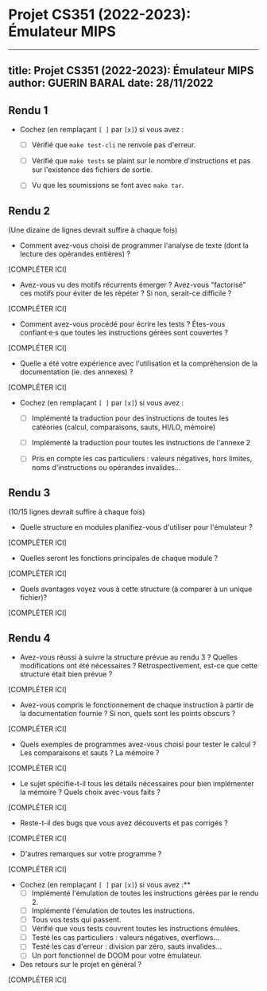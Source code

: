 # Projet CS351 (2022-2023): Émulateur MIPS

---
title: Projet CS351 (2022-2023): Émulateur MIPS
author: GUERIN BARAL
date: 28/11/2022
---

## Rendu 1

* Cochez (en remplaçant `[ ]` par `[x]`) si vous avez :
  - [ ] Vérifié que `make test-cli` ne renvoie pas d'erreur.
  - [ ] Vérifié que `make tests` se plaint sur le nombre d'instructions et pas
      sur l'existence des fichiers de sortie.
  - [ ] Vu que les soumissions se font avec `make tar`.


## Rendu 2

(Une dizaine de lignes devrait suffire à chaque fois)

* Comment avez-vous choisi de programmer l'analyse de texte (dont la lecture
des opérandes entières) ?

[COMPLÉTER ICI]

* Avez-vous vu des motifs récurrents émerger ? Avez-vous "factorisé" ces motifs
pour éviter de les répéter ? Si non, serait-ce difficile ?

[COMPLÉTER ICI]

* Comment avez-vous procédé pour écrire les tests ? Étes-vous confiant·e·s que
toutes les instructions gérées sont couvertes ? 

[COMPLÉTER ICI]

* Quelle a été votre expérience avec l'utilisation et la compréhension de la
documentation (ie. des annexes) ?

[COMPLÉTER ICI]

* Cochez (en remplaçant `[ ]` par `[x]`) si vous avez :
  - [ ] Implémenté la traduction pour des instructions de toutes les catéories
      (calcul, comparaisons, sauts, HI/LO, mémoire)
  - [ ] Implémenté la traduction pour toutes les instructions de l'annexe 2
  - [ ] Pris en compte les cas particuliers : valeurs négatives, hors limites,
      noms d'instructions ou opérandes invalides...


## Rendu 3

(10/15 lignes devrait suffire à chaque fois)

* Quelle structure en modules planifiez-vous d'utiliser pour l'émulateur ?

[COMPLÉTER ICI]

* Quelles seront les fonctions principales de chaque module ?

[COMPLÉTER ICI]

* Quels avantages voyez vous à cette structure (à comparer à un unique fichier)?

[COMPLÉTER ICI]


## Rendu 4

* Avez-vous réussi à suivre la structure prévue au rendu 3 ? Quelles
modifications ont été nécessaires ? Rétrospectivement, est-ce que cette
structure était bien prévue ?

[COMPLÉTER ICI]

* Avez-vous compris le fonctionnement de chaque instruction à partir de la
documentation fournie ? Si non, quels sont les points obscurs ?

[COMPLÉTER ICI]

* Quels exemples de programmes avez-vous choisi pour tester le calcul ? Les
comparaisons et sauts ? La mémoire ?

[COMPLÉTER ICI]

* Le sujet spécifie-t-il tous les détails nécessaires pour bien implémenter la
mémoire ? Quels choix avec-vous faits ?

[COMPLÉTER ICI]

* Reste-t-il des bugs que vous avez découverts et pas corrigés ?

[COMPLÉTER ICI]

* D'autres remarques sur votre programme ?

[COMPLÉTER ICI]

* Cochez (en remplaçant `[ ]` par `[x]`) si vous avez :**
  - [ ] Implémenté l'émulation de toutes les instructions gérées par le rendu 2.
  - [ ] Implémenté l'émulation de toutes les instructions.
  - [ ] Tous vos tests qui passent.
  - [ ] Vérifié que vous tests couvrent toutes les instructions émulées.
  - [ ] Testé les cas particuliers : valeurs négatives, overflows...
  - [ ] Testé les cas d'erreur : division par zéro, sauts invalides...
  - [ ] Un port fonctionnel de DOOM pour votre émulateur.

* Des retours sur le projet en général ?

[COMPLÉTER ICI]
